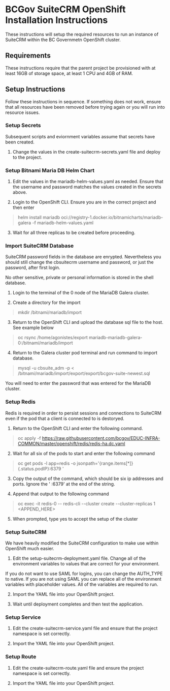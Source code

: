 # BCGov SuiteCRM OpenShift Installation Instructions

These instructions will setup the required resources to run an instance of SuiteCRM within the BC Governmetn OpenShift cluster.

## Requirements

These instructions require that the parent project be provisioned with at least 16GB of storage space, at least 1 CPU and 4GB of RAM. 

## Setup Instructions

Follow these instructions in sequence. If something does not work, ensure that all resources have been removed before trying again or you will run into resource issues.

### Setup Secrets

Subsequent scripts and eviornment variables assume that secrets have been created. 

1. Change the values in the create-suitecrm-secrets.yaml file and deploy to the project.

### Setup Bitnami Maria DB Helm Chart

1. Edit the values in the mariadb-helm-values.yaml as needed. Ensure that the username and password matches the values created in the secrets above.

2. Login to the OpenShift CLI. Ensure you are in the correct project and then enter

> helm install mariadb oci://registry-1.docker.io/bitnamicharts/mariadb-galera -f mariadb-helm-values.yaml

3. Wait for all three replicas to be created before proceeding.

### Import SuiteCRM Database

SuiteCRM password fields in the database are enrypted. Nevertheless you should still change the cbsuitecrm username and password, or just the password, after first login.

No other sensitive, private or personal information is stored in the shell database.

1. Login to the terminal of the 0 node of the MariaDB Galera cluster.

2. Create a directory for the import

> mkdir /bitnami/mariadb/import

3. Return to the OpenShift CLI and upload the database sql file to the host. See example below

> oc rsync /home/agonistes/export mariadb-mariadb-galera-0:/bitnami/mariadb/import

4. Return to the Galera cluster pod terminal and run command to import database.

> mysql -u cbsuite_adm -p < /bitnami/mariadb/import/export/export/bcgov-suite-newest.sql

You will need to enter the password that was entered for the MariaDB cluster.

### Setup Redis

Redis is required in order to persist sessions and connections to SuiteCRM even if the pod that a client is connected to is destoryed.

1. Return to the OpenShift CLI and enter the following command.

> oc apply -f https://raw.githubusercontent.com/bcgov/EDUC-INFRA-COMMON/master/openshift/redis/redis-ha.dc.yaml

2. Wait for all six of the pods to start and enter the following command

> oc get pods -l app=redis -o jsonpath='{range.items[*]}{.status.podIP}:6379 '

3. Copy the output of the command, which should be six ip addresses and ports. Ignore the ' :6379' at the end of the string.

4. Append that output to the following command

> oc exec -it redis-0 -- redis-cli --cluster create --cluster-replicas 1 <APPEND_HERE>

5. When prompted, type yes to accept the setup of the cluster

### Setup SuiteCRM

We have heavily modified the SuiteCRM configuration to make use within OpenShift much easier.

1. Edit the setup-suitecrm-deployment.yaml file. Change all of the environment variables to values that are correct for your environment.

If you do not want to use SAML for logins, you can change the AUTH_TYPE to native. If you are not using SAML you can replace all of the environment variables with placeholder values. All of the variables are required to run.

2. Import the YAML file into your OpenShift project. 

3. Wait until deployment completes and then test the application.

### Setup Service

1. Edit the create-suitecrm-service.yaml file and ensure that the project namespace is set correctly.

2. Import the YAML file into your OpenShift project.

### Setup Route

1. Edit the create-suitecrm-route.yaml file and ensure the project namespace is set correctly.

2. Import the YAML file into your OpenShift project.




